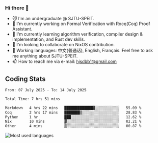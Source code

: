 ### Hi there 👋

<!--
**definfo/definfo** is a ✨ _special_ ✨ repository because its `README.md` (this file) appears on your GitHub profile.

Here are some ideas to get you started:

- 🔭 I’m currently working on ...
- 🌱 I’m currently learning ...
- 👯 I’m looking to collaborate on ...
- 🤔 I’m looking for help with ...
- 💬 Ask me about ...
- 📫 How to reach me: ...
- 😄 Pronouns: ...
- ⚡ Fun fact: ...
-->

- 😼 I'm an undergraduate @ SJTU-SPEIT.
- 🔭 I'm currently working on Formal Verification with Rocq(Coq) Proof Assistant.
- 🌱 I'm currently learning algorithm verification, compiler design & implementation, and Rust dev skills.
- 👯 I'm looking to collaborate on NixOS contribution.
- 💬 Working languages: 中文(普通话), English, Français. Feel free to ask me anything about SJTU-SPEIT.
- 📫 How to reach me via e-mail: hjsdbb1@gmail.com

## Coding Stats

<!--START_SECTION:waka-->

```txt
From: 07 July 2025 - To: 14 July 2025

Total Time: 7 hrs 51 mins

Markdown   4 hrs 22 mins   █████████████▓░░░░░░░░░░░   55.09 %
Coq        2 hrs 17 mins   ███████▒░░░░░░░░░░░░░░░░░   28.83 %
Python     1 hr            ███░░░░░░░░░░░░░░░░░░░░░░   12.62 %
Nix        10 mins         ▓░░░░░░░░░░░░░░░░░░░░░░░░   02.21 %
Other      4 mins          ▒░░░░░░░░░░░░░░░░░░░░░░░░   00.87 %
```

<!--END_SECTION:waka-->

![Most used languages](https://github-readme-stats.vercel.app/api/top-langs/?username=definfo&layout=donut&theme=dracula&exclude_repo=xv6-labs-2023)
